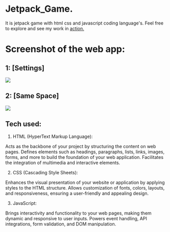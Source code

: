 # Jetpack_Game.
It is jetpack game with html css and javascript coding language's.
Feel free to explore and see my work in  <a href='https://super-gta-adventure.vercel.app/'>action.</a>



# Screenshot of the web app:
## 1: [Settings]
<img src="https://utfs.io/f/mJvRnIkXEid5iun7zJgotJEDuSHdcl0XM94hkUnz2sWZQfVg"/>

## 2: [Same Space]
<img src="https://utfs.io/f/mJvRnIkXEid5K0ZVQafFybz6lwTPv4jp0I8ZhrQC1cn75UoR"/>

## Tech used:
1. HTML (HyperText Markup Language):

Acts as the backbone of your project by structuring the content on web pages.
Defines elements such as headings, paragraphs, lists, links, images, forms, and more to build the foundation of your web application.
Facilitates the integration of multimedia and interactive elements.

2. CSS (Cascading Style Sheets):

Enhances the visual presentation of your website or application by applying styles to the HTML structure.
Allows customization of fonts, colors, layouts, and responsiveness, ensuring a user-friendly and appealing design.

3. JavaScript:

Brings interactivity and functionality to your web pages, making them dynamic and responsive to user inputs.
Powers event handling, API integrations, form validation, and DOM manipulation.
